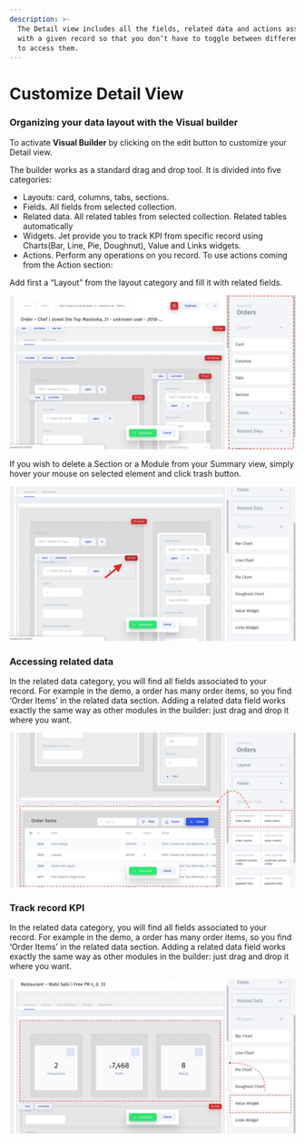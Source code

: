 ```yaml
---
description: >-
  The Detail view includes all the fields, related data and actions associated
  with a given record so that you don’t have to toggle between different views
  to access them.
---
```


# Customize Detail View

### Organizing your data layout with the Visual builder

To activate **Visual Builder** by clicking on the edit button to customize your Detail view.

The builder works as a standard drag and drop tool. It is divided into five categories: 

* Layouts: card, columns, tabs, sections.
* Fields. All fields from selected collection.
* Related data. All related tables from selected collection. Related tables automatically 
* Widgets. Jet provide you to track KPI from specific record using Charts\(Bar, Line, Pie, Doughnut\), Value and Links widgets.
* Actions. Perform any operations on you record. To use actions coming from the Action section: 

Add first a “Layout” from the layout category and fill it with related fields.

![](../.gitbook/assets/snimok-ekrana-2019-01-14-v-23.39.49.png)

If you wish to delete a Section or a Module from your Summary view, simply hover your mouse on selected element and click trash button.

![](../.gitbook/assets/snimok-ekrana-2019-01-14-v-23.46.19.png)

### Accessing related data

In the related data category, you will find all fields associated to your record. For example in the demo, a order has many order items, so you find ‘Order Items’ in the related data section. Adding a related data field works exactly the same way as other modules in the builder: just drag and drop it where you want.

![](../.gitbook/assets/snimok-ekrana-2019-01-14-v-23.50.26.png)

### Track record KPI

In the related data category, you will find all fields associated to your record. For example in the demo, a order has many order items, so you find ‘Order Items’ in the related data section. Adding a related data field works exactly the same way as other modules in the builder: just drag and drop it where you want.

![](../.gitbook/assets/snimok-ekrana-2019-01-14-v-23.56.28.png)

